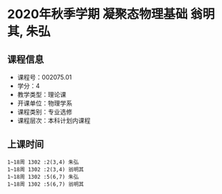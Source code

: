 # 2020年秋季学期 凝聚态物理基础 翁明其, 朱弘






## 课程信息

- 课程号：002075.01
- 学分：4
- 教学类型：理论课
- 开课单位：物理学系
- 课程类别：专业选修
- 课程层次：本科计划内课程

## 上课时间

```
1~18周 1302 :2(3,4) 朱弘
1~18周 1302 :2(3,4) 翁明其
1~18周 1302 :5(6,7) 朱弘
1~18周 1302 :5(6,7) 翁明其
```

